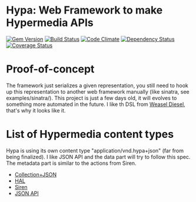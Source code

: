 # Hypa: Web Framework to make Hypermedia APIs

[![Gem Version](https://badge.fury.io/rb/hypa.png)](http://rubygems.org/gems/hypa) [![Build Status](https://travis-ci.org/nmerouze/hypa.png?branch=master)](https://travis-ci.org/nmerouze/hypa) [![Code Climate](https://codeclimate.com/github/nmerouze/hypa.png)](https://codeclimate.com/github/nmerouze/hypa) [![Dependency Status](https://gemnasium.com/nmerouze/hypa.png)](https://gemnasium.com/nmerouze/hypa) [![Coverage Status](https://coveralls.io/repos/nmerouze/hypa/badge.png?branch=master)](https://coveralls.io/r/nmerouze/hypa)

# Proof-of-concept

The framework just serializes a given representation, you still need to hook up this representation to another web framework manually (like sinatra, see examples/sinatra/). This project is just a few days old, it will evolves to something more automated in the future. I like th DSL from [Weasel Diesel](https://github.com/mattetti/Weasel-Diesel), that's why it looks like it.

# List of Hypermedia content types

Hypa is using its own content type "application/vnd.hypa+json" (far from being finalized). I like JSON API and the data part will try to follow this spec. The metadata part is similar to the actions from Siren.

* [Collection+JSON](http://amundsen.com/media-types/collection/)
* [HAL](http://stateless.co/hal_specification.html)
* [Siren](https://github.com/kevinswiber/siren)
* [JSON API](http://jsonapi.org)